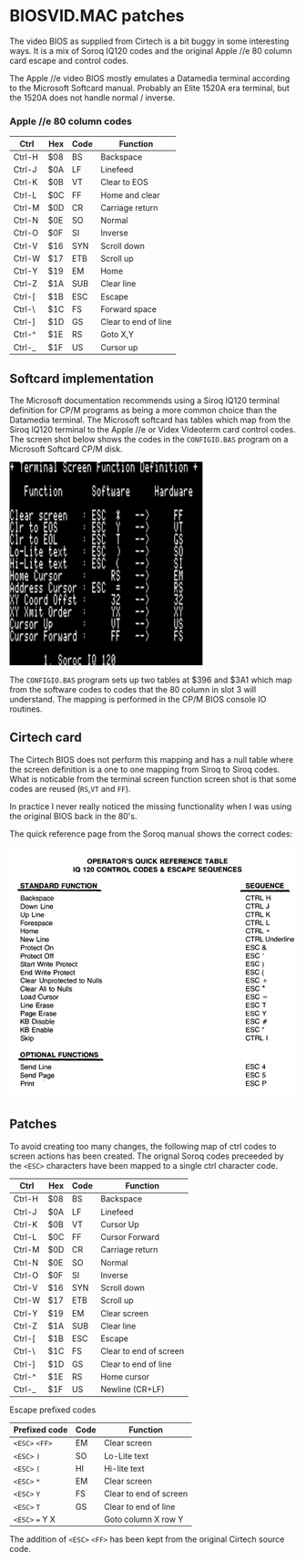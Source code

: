 # BIOSVID.MAC patches

The video BIOS as supplied from Cirtech is a bit buggy in some interesting ways. It is a mix of Soroq IQ120 codes and the original Apple //e 80 column card escape and control codes.

The Apple //e video BIOS mostly emulates a Datamedia terminal according to the Microsoft Softcard manual. Probably an Elite 1520A era terminal, but the 1520A does not handle normal / inverse.

### Apple //e 80 column codes

| Ctrl   | Hex | Code | Function             |
|--------|-----|------|----------------------|
| Ctrl-H | $08 | BS   | Backspace            |
| Ctrl-J | $0A | LF   | Linefeed             |
| Ctrl-K | $0B | VT   | Clear to EOS         |
| Ctrl-L | $0C | FF   | Home and clear       |
| Ctrl-M | $0D | CR   | Carriage return      |
| Ctrl-N | $0E | SO   | Normal               |
| Ctrl-O | $0F | SI   | Inverse              |
| Ctrl-V | $16 | SYN  | Scroll down          |
| Ctrl-W | $17 | ETB  | Scroll up            |
| Ctrl-Y | $19 | EM   | Home                 |
| Ctrl-Z | $1A | SUB  | Clear line           |
| Ctrl-[ | $1B | ESC  | Escape               |  
| Ctrl-\ | $1C | FS   | Forward space        |
| Ctrl-] | $1D | GS   | Clear to end of line |
| Ctrl-^ | $1E | RS   | Goto X,Y             |
| Ctrl-_ | $1F | US   | Cursor up            |

## Softcard implementation

The Microsoft documentation recommends using a Siroq IQ120 terminal definition for CP/M programs as being a more common choice than the Datamedia terminal. The Microsoft softcard has tables which map from the Siroq IQ120 terminal to the Apple //e or Videx Videoterm card control codes. The screen shot below shows the codes in the `CONFIGIO.BAS` program on a Microsoft Softcard CP/M disk.

![CONFIGIO screen shot](../images/MS-CPM-terminal-def.png)

The `CONFIGIO.BAS` program sets up two tables at $396 and $3A1 which map from the software codes to codes that the 80 column in slot 3 will understand. The mapping is performed in the CP/M BIOS console IO routines.

## Cirtech card

The Cirtech BIOS does not perform this mapping and has a null table where the screen definition is a one to one mapping from Siroq to Siroq codes. What is noticable from the terminal screen function screen shot is that some codes are reused (`RS`,`VT` and `FF`).

In practice I never really noticed the missing functionality when I was using the original BIOS back in the 80's.

The quick reference page from the Soroq manual shows the correct codes:

![Soroq manual page](../images/IQ120operators.png)

## Patches

To avoid creating too many changes, the following map of ctrl codes to screen actions has been created. The orignal Soroq codes preceeded by the `<ESC>` characters have been mapped to a single ctrl character code. 

| Ctrl        | Hex | Code | Function               |
|-------------|-----|------|------------------------|
| Ctrl-H      | $08 | BS   | Backspace              |
| Ctrl-J      | $0A | LF   | Linefeed               |
| Ctrl-K      | $0B | VT   | Cursor Up              |
| Ctrl-L      | $0C | FF   | Cursor Forward         |
| Ctrl-M      | $0D | CR   | Carriage return        |
| Ctrl-N      | $0E | SO   | Normal                 |
| Ctrl-O      | $0F | SI   | Inverse                |
| Ctrl-V      | $16 | SYN  | Scroll down            |
| Ctrl-W      | $17 | ETB  | Scroll up              |
| Ctrl-Y      | $19 | EM   | Clear screen           |
| Ctrl-Z      | $1A | SUB  | Clear line             |
| Ctrl-[      | $1B | ESC  | Escape                 |  
| Ctrl-\      | $1C | FS   | Clear to end of screen |
| Ctrl-]      | $1D | GS   | Clear to end of line   |
| Ctrl-^      | $1E | RS   | Home cursor            |
| Ctrl-_      | $1F | US   | Newline (CR+LF)        |

Escape prefixed codes

| Prefixed code   | Code | Function               |
|-----------------|------|------------------------|
| `<ESC>` `<FF>`  | EM   | Clear screen           |
| `<ESC>` `)`     | SO   | Lo-Lite text           |
| `<ESC>` `(`     | HI   | Hi-lite text           |
| `<ESC>` `*`     | EM   | Clear screen           |
| `<ESC>` `Y`     | FS   | Clear to end of screen |
| `<ESC>` `T`     | GS   | Clear to end of line   |
| `<ESC>` `=` Y X |      | Goto column X row Y    |

The addition of `<ESC>` `<FF>` has been kept from the original Cirtech source code.
